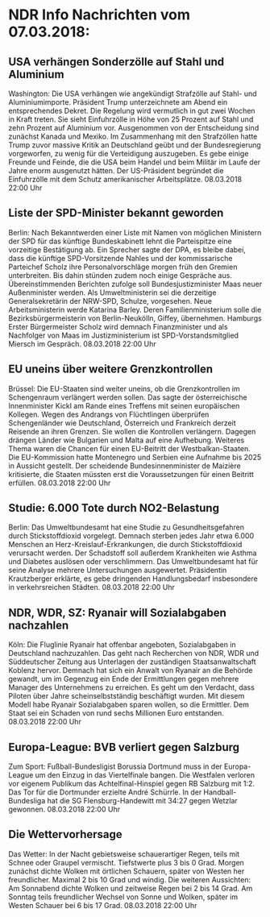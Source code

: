 # NDR Info Nachrichten vom 07.03.2018:


## USA verhängen Sonderzölle auf Stahl und Aluminium
Washington: Die USA verhängen wie angekündigt Strafzölle auf Stahl- und Aluminiumimporte. Präsident Trump unterzeichnete am Abend ein entsprechendes Dekret. Die Regelung wird vermutlich in gut zwei Wochen in Kraft treten. Sie sieht Einfuhrzölle in Höhe von 25 Prozent auf Stahl und zehn Prozent auf Aluminium vor. Ausgenommen von der Entscheidung sind zunächst Kanada und Mexiko. Im Zusammenhang mit den Strafzöllen hatte Trump zuvor massive Kritik an Deutschland geübt und der Bundesregierung vorgeworfen, zu wenig für die Verteidigung auszugeben. Es gebe einige Freunde und Feinde, die die USA beim Handel und beim Militär im Laufe der Jahre enorm ausgenutzt hätten. Der US-Präsident begründet die Einfuhrzölle mit dem Schutz amerikanischer Arbeitsplätze. 08.03.2018 22:00 Uhr 

## Liste der SPD-Minister bekannt geworden
Berlin: Nach Bekanntwerden einer Liste mit Namen von möglichen Ministern der SPD für das künftige Bundeskabinett lehnt die Parteispitze eine vorzeitige Bestätigung ab. Ein Sprecher sagte der DPA, es bleibe dabei, dass die künftige SPD-Vorsitzende Nahles und der kommissarische Parteichef Scholz ihre Personalvorschläge morgen früh den Gremien unterbreiten. Bis dahin stünden zudem noch einige Gespräche aus. Übereinstimmenden Berichten zufolge soll Bundesjustizminister Maas neuer Außenminister werden. Als Umweltministerin sei die derzeitige Generalsekretärin der NRW-SPD, Schulze, vorgesehen. Neue Arbeitsministerin werde Katarina Barley. Deren Familienministerium solle die Bezirksbürgermeisterin von Berlin-Neukölln, Giffey, übernehmen. Hamburgs Erster Bürgermeister Scholz wird demnach Finanzminister und als Nachfolger von Maas im Justizministerium ist SPD-Vorstandsmitglied Miersch im Gespräch. 08.03.2018 22:00 Uhr 

## EU uneins über weitere Grenzkontrollen
Brüssel: Die EU-Staaten sind weiter uneins, ob die Grenzkontrollen im Schengenraum verlängert werden sollen. Das sagte der österreichische Innenminister Kickl am Rande eines Treffens mit seinen europäischen Kollegen. Wegen des Andrangs von Flüchtlingen überprüfen Schengenländer wie Deutschland, Österreich und Frankreich derzeit Reisende an ihren Grenzen. Sie wollen die Kontrollen verlängern. Dagegen drängen Länder wie Bulgarien und Malta auf eine Aufhebung. Weiteres Thema waren die Chancen für einen EU-Beitritt der Westbalkan-Staaten. Die EU-Kommission hatte Montenegro und Serbien eine Aufnahme bis 2025 in Aussicht gestellt. Der scheidende Bundesinnenminister de Maizière kritisierte, die Staaten müssten erst die Voraussetzungen für einen Beitritt erfüllen. 08.03.2018 22:00 Uhr 

## Studie: 6.000 Tote durch NO2-Belastung
Berlin: Das Umweltbundesamt hat eine Studie zu Gesundheitsgefahren durch Stickstoffdioxid vorgelegt. Demnach sterben jedes Jahr etwa 6.000 Menschen an Herz-Kreislauf-Erkrankungen, die durch Stickstoffdioxid verursacht werden. Der Schadstoff soll außerdem Krankheiten wie Asthma und Diabetes auslösen oder verschlimmern. Das Umweltbundesamt hat für seine Analyse mehrere Untersuchungen ausgewertet. Präsidentin Krautzberger erklärte, es gebe dringenden Handlungsbedarf insbesondere in verkehrsreichen Städten. 08.03.2018 22:00 Uhr 

## NDR, WDR, SZ: Ryanair will Sozialabgaben nachzahlen
Köln: Die Fluglinie Ryanair hat offenbar angeboten, Sozialabgaben in Deutschland nachzuzahlen. Das geht nach Recherchen von NDR, WDR und Süddeutscher Zeitung aus Unterlagen der zuständigen Staatsanwaltschaft Koblenz hervor. Demnach hat sich ein Anwalt von Ryanair an die Behörde gewandt, um im Gegenzug ein Ende der Ermittlungen gegen mehrere Manager des Unternehmens zu erreichen. Es geht um den Verdacht, dass Piloten über Jahre scheinselbstständig beschäftigt wurden. Mit diesem Modell habe Ryanair Sozialabgaben sparen wollen, so die Ermittler. Dem Staat sei ein Schaden von rund sechs Millionen Euro entstanden. 08.03.2018 22:00 Uhr 

## Europa-League: BVB verliert gegen Salzburg
Zum Sport:		Fußball-Bundesligist Borussia Dortmund muss in der Europa-League um den Einzug in das Viertelfinale bangen. Die Westfalen verloren vor eigenem Publikum das Achtelfinal-Hinspiel gegen RB Salzburg mit 1:2. Das Tor für die Dortmunder erzielte André Schürrle. In der Handball-Bundesliga hat die SG Flensburg-Handewitt mit 34:27 gegen Wetzlar gewonnen. 08.03.2018 22:00 Uhr 

## Die Wettervorhersage
Das Wetter: In der Nacht gebietsweise schauerartiger Regen, teils mit Schnee oder Graupel vermischt. Tiefstwerte plus 3 bis 0 Grad. Morgen zunächst dichte Wolken mit örtlichen Schauern, später von Westen her freundlicher. Maximal 2 bis 10 Grad und windig. Die weiteren Aussichten: Am Sonnabend dichte Wolken und zeitweise Regen bei 2 bis 14 Grad. Am Sonntag teils freundlicher Wechsel von Sonne und Wolken, später im Westen Schauer bei 6 bis 17 Grad. 08.03.2018 22:00 Uhr 
